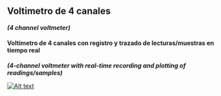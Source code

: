 ## Voltimetro de 4 canales
***(4 channel voltmeter)***
#### Voltimetro de 4 canales con registro y trazado de lecturas/muestras en tiempo real
***(4-channel voltmeter with real-time recording and plotting of readings/samples)***

[![Alt text](https://img.youtube.com/vi/DioO7w2Ja70/0.jpg)](https://www.youtube.com/watch?v=DioO7w2Ja70)

